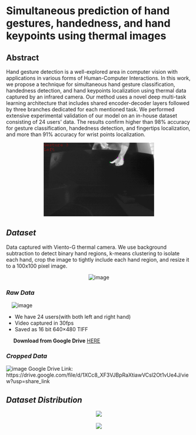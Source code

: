 # Simultaneous prediction of hand gestures, handedness, and hand keypoints using thermal images

## Abstract
Hand gesture detection is a well-explored area in computer vision with applications in various forms of Human-Computer Interactions. In this work, we propose a technique for simultaneous hand gesture classification, handedness detection, and hand keypoints localization using thermal data captured by an infrared camera. Our method uses a novel deep multi-task learning architecture that includes shared encoder-decoder layers followed by three branches dedicated for each mentioned task. We performed extensive experimental validation of our model on an in-house dataset consisting of 24 users' data. The results confirm higher than 98% accuracy for gesture classification, handedness detection, and fingertips localization, and more than 91% accuracy for wrist points localization.

<p align='center'>
  <img width='300' height='200' src="example.gif"/>
</p>
 

## ***Dataset***
Data captured with Viento-G thermal camera. We use background subtraction to detect binary hand regions, k-means clustering to isolate each hand, crop the image to tightly include each hand region, and resize it to a 100x100 pixel image.

<p align='center'>
<img width="600" alt="image" src="https://github.com/sicli1991/MultiTaskGesture/assets/55030732/f5480ed5-6fe0-4cee-9e77-6fa5ebc01fb3">
</p>

### ***Raw Data***

<img hspace="15" width="300" alt="image" src="https://github.com/sicli1991/MultiTaskGesture/assets/55030732/b0e518d2-5636-4ade-a6ee-b1bfb68e7f75">

* We have 24 users(with both left and right hand)
* Video captured in 30fps
* Saved as 16 bit  640×480 TIFF

$~~~~$ **Download from Google Drive** [HERE](https://drive.google.com/file/d/1DaoVD-vdYuS9y7XGbFRgaxQd4y2tbIgH/view?usp=share_link)

### ***Cropped Data***

<img width="666" alt="image" src="https://user-images.githubusercontent.com/55030732/235724880-1ae363f1-e97c-4d56-93c1-4d8fc1404593.png">
Google Drive Link: https://drive.google.com/file/d/1XCc8_XF3VJBpRaXtiawVCsl2Ot1vUe4J/view?usp=share_link


## ***Dataset Distribution***

<p align='center'>
  <img src="https://github.com/sicli1991/MultiTaskGesture/assets/55030732/0968ee3a-5d3c-4eb1-aa65-3133d787033d"/>
 </p>
 
 <p align='center'>
  <img height="150" src="https://github.com/sicli1991/MultiTaskGesture/assets/55030732/03cfd0ff-8713-42cd-8141-487906febcbb"/>
 </p>
